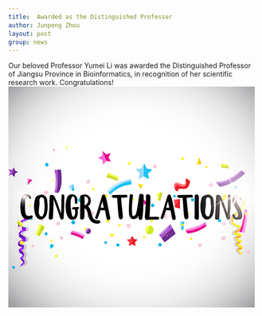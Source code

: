 ```yaml
---
title:  Awarded as the Distinguished Professor
author: Junpeng Zhou
layout: post
group: news
---
```

Our beloved Professor Yumei Li was awarded the Distinguished Professor of Jiangsu Province in Bioinformatics, in recognition of her scientific research work. Congratulations!
  <img src="/static/img/news/congratulations.jpg" alt="Congratulations!" class="img-responsive">
